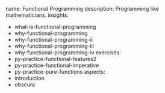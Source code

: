 name: Functional Programming
description: Programming like mathematicians.
insights:
  - what-is-functional-programming
  - why-functional-programming
  - why-functional-programming-ii
  - why-functional-programming-iii
  - why-functional-programming-iv
exercises:
  - py-practice-functional-features2
  - py-practice-functional-imperative
  - py-practice-pure-functions
aspects:
  - introduction
  - obscura
